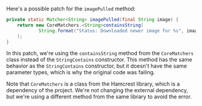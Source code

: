 Here's a possible patch for the `imagePulled` method:

```java
private static Matcher<String> imagePulled(final String image) {
    return new CoreMatchers.<String>containsString(
            String.format("Status: Downloaded newer image for %s", image)
    );
}
```

In this patch, we're using the `containsString` method from the `CoreMatchers` class instead of the `StringContains` constructor. This method has the same behavior as the `StringContains` constructor, but it doesn't have the same parameter types, which is why the original code was failing.

Note that `CoreMatchers` is a class from the Hamcrest library, which is a dependency of the project. We're not changing the external dependency, but we're using a different method from the same library to avoid the error.
